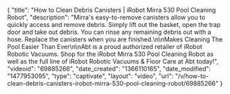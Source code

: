 {
    "title": "How to Clean Debris Canisters | iRobot Mirra 530 Pool Cleaning Robot",
    "description": "Mirra's easy-to-remove canisters allow you to quickly access and remove debris. Simply lift out the basket, open the trap door and take out debris. You can rinse any remaining debris out with a hose.  Replace the canisters when you are finished.\n\nMakes Cleaning The Pool Easier Than Ever\n\nAbt is a proud authorized retailer of iRobot Robotic Vacuums. Shop for the iRobot Mirra 530 Pool Cleaning Robot as well as the full line of iRobot Robotic Vacuums & Floor Care at Abt today!",
    "videoid": "69885266",
    "date_created": "1366110165",
    "date_modified": "1477953095",
    "type": "captivate",
    "layout": "video",
    "url": "\/v\/how-to-clean-debris-canisters-irobot-mirra-530-pool-cleaning-robot\/69885266"
}